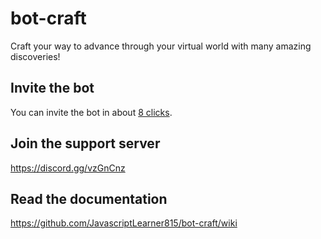 # bot-craft
Craft your way to advance through your virtual world with many amazing discoveries!
## Invite the bot
You can invite the bot in about [8 clicks](https://discord.com/oauth2/authorize?client_id=746111154215977082&scope=bot&permissions=2146958847).
## Join the support server
<https://discord.gg/vzGnCnz>
## Read the documentation 
<https://github.com/JavascriptLearner815/bot-craft/wiki>
